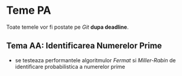 # Teme PA

Toate temele vor fi postate pe *Git* **dupa deadline**.

## Tema AA: Identificarea Numerelor Prime

- se testeaza performantele algoritmulor *Fermat* si *Miller-Rabin* de identificare probabilistica a numerelor prime
